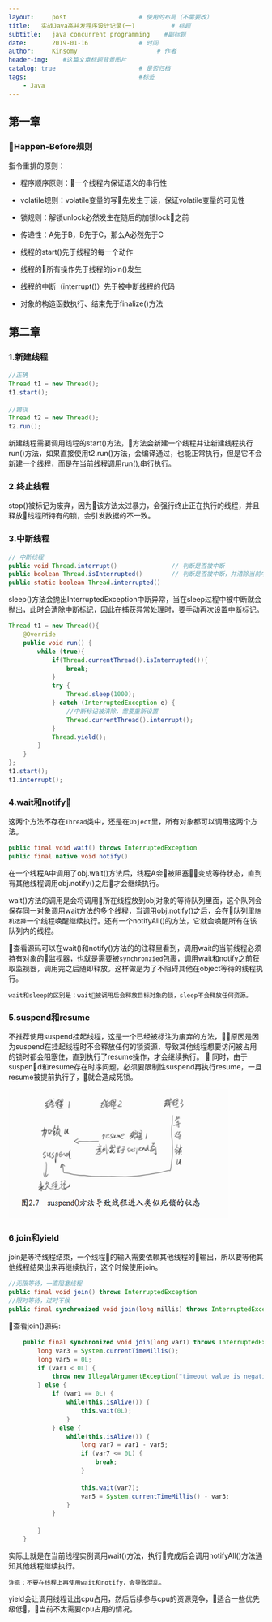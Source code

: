 ```yaml
---
layout:     post                    # 使用的布局（不需要改）
title:   实战Java高并发程序设计记录(一)          # 标题 
subtitle:   java concurrent programming    #副标题
date:       2019-01-16              # 时间
author:     Kinsomy                      # 作者
header-img:    #这篇文章标题背景图片
catalog: true                       # 是否归档
tags:                               #标签
    - Java
---
```


## 第一章

### Happen-Before规则
指令重排的原则：

* 程序顺序原则：一个线程内保证语义的串行性

* volatile规则：volatile变量的写先发生于读，保证volatile变量的可见性

* 锁规则：解锁unlock必然发生在随后的加锁lock之前

* 传递性：A先于B，B先于C，那么A必然先于C

* 线程的start()先于线程的每一个动作

* 线程的所有操作先于线程的join()发生

* 线程的中断（interrupt()）先于被中断线程的代码

* 对象的构造函数执行、结束先于finalize()方法

## 第二章
### 1.新建线程
```java
//正确
Thread t1 = new Thread();
t1.start();

//错误
Thread t2 = new Thread();
t2.run();
```
新建线程需要调用线程的start()方法，方法会新建一个线程并让新建线程执行run()方法，如果直接使用t2.run()方法，会编译通过，也能正常执行，但是它不会新建一个线程，而是在当前线程调用run(),串行执行。

### 2.终止线程

stop()被标记为废弃，因为该方法太过暴力，会强行终止正在执行的线程，并且释放线程所持有的锁，会引发数据的不一致。

### 3.中断线程
```java
// 中断线程
public void Thread.interrupt()               // 判断是否被中断
public boolean Thread.isInterrupted()        // 判断是否被中断，并清除当前中断状态
public static boolean Thread.interrupted()   
```

sleep()方法会抛出InterruptedException中断异常，当在sleep过程中被中断就会抛出，此时会清除中断标记，因此在捕获异常处理时，要手动再次设置中断标记。
```java
Thread t1 = new Thread(){
	@Override
	public void run() {
		while (true){
			if(Thread.currentThread().isInterrupted()){
				break;
			}
			try {
				Thread.sleep(1000);
			} catch (InterruptedException e) {
				//中断标记被清除，需要重新设置
				Thread.currentThread().interrupt();
			}
			Thread.yield();
		}
	}
};
t1.start();
t1.interrupt();
```

### 4.wait和notify

这两个方法不存在`Thread`类中，还是在`Object`里，所有对象都可以调用这两个方法。

```java
public final void wait() throws InterruptedException
public final native void notify()
```
在一个线程A中调用了obj.wait()方法后，线程A会被阻塞变成等待状态，直到有其他线程调用obj.notify()之后才会继续执行。

wait()方法的调用是会将调用所在线程放到obj对象的等待队列里面，这个队列会保存同一对象调用wait方法的多个线程，当调用obj.notify()之后，会在队列里`随机选择`一个线程唤醒继续执行。还有一个notifyAll()的方法，它就会唤醒所有在该队列内的线程。

查看源码可以在wait()和notify()方法的的注释里看到，调用wait的当前线程必须持有对象的监视器，也就是需要被`synchronzied`包裹，调用wait和notify之前获取监视器，调用完之后随即释放。这样做是为了不阻碍其他在object等待的线程执行。

`wait和sleep的区别是：wait被调用后会释放目标对象的锁，sleep不会释放任何资源。`

### 5.suspend和resume
不推荐使用suspend挂起线程，这是一个已经被标注为废弃的方法，原因是因为suspend在挂起线程时不会释放任何的锁资源，导致其他线程想要访问被占用的锁时都会阻塞住，直到执行了resume操作，才会继续执行。

同时，由于suspend和resume存在时序问题，必须要限制性suspend再执行resume，一旦resume被提前执行了，就会造成死锁。

![](https://github.com/KinsomyJS/KinsomyJS.github.io/blob/master/img/Concurrent_Action/suspend1.png?raw=true)

### 6.join和yield
join是等待线程结束，一个线程的输入需要依赖其他线程的输出，所以要等他其他线程结果出来再继续执行，这个时候使用join。
```java
//无限等待，一直阻塞线程
public final void join() throws InterruptedException
//限时等待，过时不候
public final synchronized void join(long millis) throws InterruptedException
```
查看join()源码:
```java
    public final synchronized void join(long var1) throws InterruptedException {
        long var3 = System.currentTimeMillis();
        long var5 = 0L;
        if (var1 < 0L) {
            throw new IllegalArgumentException("timeout value is negative");
        } else {
            if (var1 == 0L) {
                while(this.isAlive()) {
                    this.wait(0L);
                }
            } else {
                while(this.isAlive()) {
                    long var7 = var1 - var5;
                    if (var7 <= 0L) {
                        break;
                    }

                    this.wait(var7);
                    var5 = System.currentTimeMillis() - var3;
                }
            }

        }
    }
```
实际上就是在当前线程实例调用wait()方法，执行完成后会调用notifyAll()方法通知其他线程继续执行。

`注意：不要在线程上再使用wait和notify，会导致混乱。`

yield会让调用线程让出cpu占用，然后后续参与cpu的资源竞争，适合一些优先级低，当前不太需要cpu占用的情况。
